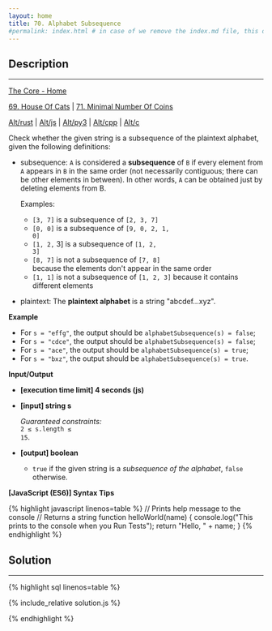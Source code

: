 ```yaml
---
layout: home
title: 70. Alphabet Subsequence
#permalink: index.html # in case of we remove the index.md file, this doc will be the index page
---
```


<div class="row">
<div class="columnStmt" markdown="1">

## Description
----

[The Core - Home](../../code-signal-arcade-thecore/README.html)

[69. House Of Cats](../69_houseOfCats/README.html) | [71. Minimal Number Of Coins](../71_minimalNumberOfCoins/README.html)

[Alt/rust](./Alt_rust/README.md) | [Alt/js](./Alt_js/README.html) | [Alt/py3](./Alt_py3/README.md) | [Alt/cpp](./Alt_cpp/README.md) | [Alt/c](./Alt_c/README.md)

Check whether the given string is a subsequence of the plaintext alphabet, given the following definitions:

- subsequence: <code>A</code> is considered a **subsequence** of <code>B</code> if every element from <code>A</code> appears in <code>B</code> in the same order (not necessarily contiguous; there can be other elements in between). In other words, <code>A</code> can be obtained just by deleting elements from B.

  Examples:

  - <code>[3, 7]</code> is a subsequence of <code>[2, 3, 7]</code>
  - <code>[0, 0]</code> is a subsequence of <code>[9, 0, 2, 1, 0]</code>
  - <code>[1, 2,</code> 3] is a subsequence of <code>[1, 2, 3]</code>
  - <code>[8, 7]</code> is not a subsequence of <code>[7, 8] </code>because the elements don't appear in the same order
  - <code>[1, 1]</code> is not a subsequence of <code>[1, 2, 3]</code> because it contains different elements

- plaintext: The **plaintext alphabet** is a string "abcdef...xyz".

**Example**

- For <code>s = "effg"</code>, the output should be
<code>alphabetSubsequence(s) = false</code>;
- For <code>s = "cdce"</code>, the output should be
<code>alphabetSubsequence(s) = false</code>;
- For <code>s = "ace"</code>, the output should be
<code>alphabetSubsequence(s) = true</code>;
- For <code>s = "bxz"</code>, the output should be
<code>alphabetSubsequence(s) = true</code>.

**Input/Output**

- **[execution time limit] 4 seconds (js)**

- **[input] string s**

  _Guaranteed constraints:_<br>
  <code>2 ≤ s.length ≤ 15</code>.

- **[output] boolean**
  - <code>true</code> if the given string is a _subsequence of the alphabet_, <code>false</code> otherwise.

**[JavaScript (ES6)] Syntax Tips**

{% highlight javascript linenos=table %}
// Prints help message to the console
// Returns a string
function helloWorld(name) {
console.log("This prints to the console when you Run Tests");
return "Hello, " + name;
}
{% endhighlight %}

</div>
<div class="columnSol" markdown="1">

## Solution

---

{% highlight sql linenos=table %}

{% include_relative solution.js %}

{% endhighlight %}

</div>
</div>
